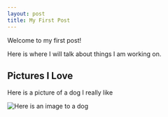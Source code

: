 ```yaml
---
layout: post
title: My First Post
---
```


Welcome to my first post! 

Here is where I will talk about things I am working on. 

## Pictures I Love

Here is a picture of a dog I really like 

![Here is an image to a dog](https://betterpet.com/wp-content/uploads/2022/06/boston-terrier.jpg)
